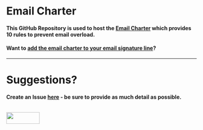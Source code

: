 # Email Charter
#### This GitHub Repository is used to host the [Email Charter](https://email-charter.github.io/) which provides 10 rules to prevent email overload.

#### Want to [add the email charter to your email signature line](https://email-charter.github.io/#add-to-email-signature)?

---

# Suggestions? 
#### Create an Issue [here](https://github.com/email-charter/home/issues) - be sure to provide as much detail as possible.

<p><a href="http://creativecommons.org/licenses/by/4.0/" target="_blank" rel="noopener"><img src="https://img.shields.io/badge/License-CC%20BY%204.0-lightgrey.svg" alt="" /> </a></p>
        <p><a href="http://creativecommons.org/licenses/by/4.0/" target="_blank" rel="noopener"><img src="https://licensebuttons.net/l/by/4.0/88x31.png" alt="" width="88" height="31" /></a></p>
        
